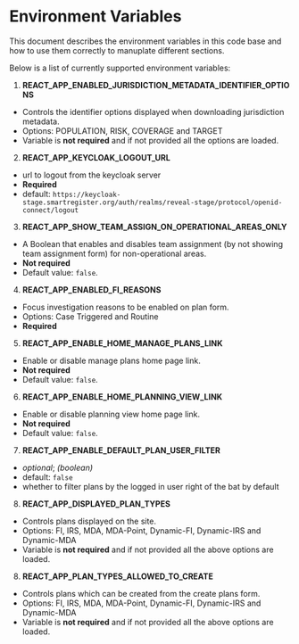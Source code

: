 # Environment Variables

This document describes the environment variables in this code base and how to use them correctly to manuplate different sections.

Below is a list of currently supported environment variables:

1. **REACT_APP_ENABLED_JURISDICTION_METADATA_IDENTIFIER_OPTIONS**

- Controls the identifier options displayed when downloading jurisdiction metadata.
- Options: POPULATION, RISK, COVERAGE and TARGET
- Variable is **not required** and if not provided all the options are loaded.

2. **REACT_APP_KEYCLOAK_LOGOUT_URL**

- url to logout from the keycloak server
- **Required**
- default: `https://keycloak-stage.smartregister.org/auth/realms/reveal-stage/protocol/openid-connect/logout`

3. **REACT_APP_SHOW_TEAM_ASSIGN_ON_OPERATIONAL_AREAS_ONLY**

- A Boolean that enables and disables team assignment (by not showing team assignment form) for non-operational areas.
- **Not required**
- Default value: `false`.

4. **REACT_APP_ENABLED_FI_REASONS**

- Focus investigation reasons to be enabled on plan form.
- Options: Case Triggered and Routine
- **Required**

5. **REACT_APP_ENABLE_HOME_MANAGE_PLANS_LINK**

- Enable or disable manage plans home page link.
- **Not required**
- Default value: `false`.

6. **REACT_APP_ENABLE_HOME_PLANNING_VIEW_LINK**

- Enable or disable planning view home page link.
- **Not required**
- Default value: `false`.

7. **REACT_APP_ENABLE_DEFAULT_PLAN_USER_FILTER**

- _optional_; _(boolean)_
- default: `false`
- whether to filter plans by the logged in user right of the bat by default

8. **REACT_APP_DISPLAYED_PLAN_TYPES**

- Controls plans displayed on the site.
- Options: FI, IRS, MDA, MDA-Point, Dynamic-FI, Dynamic-IRS and Dynamic-MDA
- Variable is **not required** and if not provided all the above options are loaded.

8. **REACT_APP_PLAN_TYPES_ALLOWED_TO_CREATE**

- Controls plans which can be created from the create plans form.
- Options: FI, IRS, MDA, MDA-Point, Dynamic-FI, Dynamic-IRS and Dynamic-MDA
- Variable is **not required** and if not provided all the above options are loaded.
